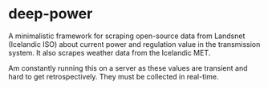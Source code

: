 # deep-power

A minimalistic framework for scraping open-source data from Landsnet (Icelandic ISO) about current power and regulation value in the transmission system. It also scrapes weather data from the Icelandic MET.

Am constantly running this on a server as these values are transient and hard to get retrospectively. They must be collected in real-time.